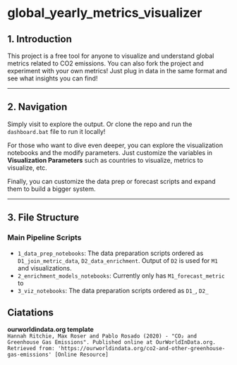 # global_yearly_metrics_visualizer

## 1. Introduction

This project is a free tool for anyone to visualize and understand global metrics related to CO2 emissions.
You can also fork the project and experiment with your own metrics! Just plug in data in the same format and see what insights you can find!

---

## 2. Navigation

Simply visit <link to dashboard> to explore the output. Or clone the repo and run the `dashboard.bat` file to run it locally!

For those who want to dive even deeper, you can explore the visualization notebooks and the modify  parameters. Just customize the variables in **Visualization Parameters** such as countries to visualize, metrics to visualize, etc.

Finally, you can customize the data prep or forecast scripts and expand them to build a bigger system.
  
---

## 3. File Structure

### Main Pipeline Scripts

- `1_data_prep_notebooks`: The data preparation scripts ordered as `D1_join_metric_data`, `D2_data_enrichment`. Output of `D2` is used for `M1` and visualizations.
- `2_enrichment_models_notebooks`: Currently only has `M1_forecast_metric` to 
- `3_viz_notebooks`: The data preparation scripts ordered as `D1_`, `D2_`

## Ciatations

**ourworldindata.org template**  
`Hannah Ritchie, Max Roser and Pablo Rosado (2020) - "CO₂ and Greenhouse Gas Emissions". Published online at OurWorldInData.org. Retrieved from: 'https://ourworldindata.org/co2-and-other-greenhouse-gas-emissions' [Online Resource]`
